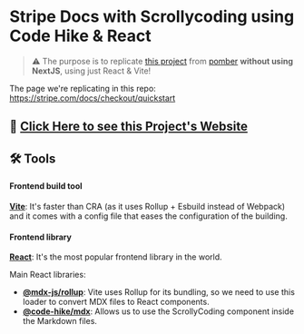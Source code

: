 # Stripe Docs with Scrollycoding using Code Hike & React
> ⚠️ The purpose is to replicate [this project](https://github.com/code-hike/not-stripe) from [pomber](https://github.com/pomber) **without using NextJS**, using just React & Vite!

The page we're replicating in this repo: https://stripe.com/docs/checkout/quickstart

## 🎉 [Click Here to see this Project's Website](https://aaronespasa.github.io/stripe-docs-scrollycoding/)

## 🛠 Tools
#### Frontend build tool
[**Vite**](https://vitejs.dev/): It's faster than CRA (as it uses Rollup + Esbuild instead of Webpack) and it comes with a config file that eases the configuration of the building.

#### Frontend library
[**React**](https://reactjs.org/): It's the most popular frontend library in the world.

Main React libraries:
- [**@mdx-js/rollup**](@mdx-js/rollup): Vite uses Rollup for its bundling, so we need to use this loader to convert MDX files to React components.
- [**@code-hike/mdx**](https://codehike.org/): Allows us to use the ScrollyCoding component inside the Markdown files.
